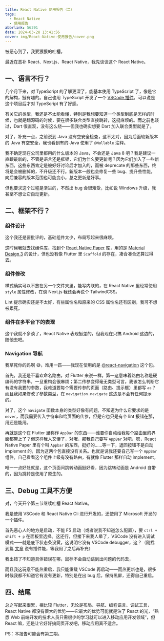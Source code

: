 ```yaml
---
title: React Native 使用报告（二）
tags:
  - React Native
  - 使用报告
abbrlink: 56291
date: 2024-03-28 13:41:56
cover: img/React-Native-使用报告/cover.png
---
```


被恶心到了，我要狠狠的吐槽。

最近在恶补 React、Next.js、React Native，我先谈谈这个 React Native。

## 一、语言不行？

几个月下来，对 TypeScript 的了解更深了，能基本使用 TypeScript 了，像是它的解构，挺有趣的。自己也用 TypeScript 开发了一个 [VSCode 插件](https://github.com/Cierra-Runis/based_vscode_extension)，可以说是这个项目后才对 TypeScript 有了好感。

有关它的类型，我还是不太能看懂，特别是我想要知道一个类型到底是怎样的时候，也就是翻源码的时候，要在很多联合类型直接跳转，这挺麻烦的。而之前也谈过，Dart 很直观，没有这么绕——但我也确实想要 Dart 加入联合类型就是了。

对了，补充一点，之前说到 Java 没有空安全检查，这不太对，因为后面较新版本的 Java 有空安全，我也看到有的 Java 使用了 `@Nullable` 注释。

我不确定现在公司里都用的什么版本的 Java，不会还是 Java 8 吧？我是建议一直跟最新的，不管是语言还是框架，它们为什么要更新呢？因为它们加入了一些新东西，这些东西肯定是被好好讨论后才加入的，而被 deprecate 的那些东西，终将是会被删掉的，不升级还不行。新版本一般也会修复一些 bug、提升些性能，向后兼容的版本范围也可能变小，总之更新是好事。

但也要求这个过程是渐进的，不然出 bug 会很难受，比如说 Windows 升级，我甚至不想让它自动更新。

## 二、框架不行？

### 组件设计

这个我还是要批评的，基础组件太少，布局写起来很麻烦。

这时候我就去找组件库，找到个 [React Native Paper](https://reactnativepaper.com/) 库，用的是 [Material Design 3](https://m3.material.io/) 的设计，但也没有像 Flutter 里 `Scaffold` 的存在，凑合凑合还算过得去。

### 组件修改

样式确实可以不放在另一个文件夹里，能写内联的，在 React Native 里经常使用 `style` 属性修改，在谈 Next.js 我还会再说个 TailwindCSS。

Lint 提示确实还是不太好，有些属性名和原来的 CSS 属性名还有区别，我可不想被累死。

### 组件在多平台下的表现

这个我就不多谈了，React Native 表现挺差的，但我现在只搞 Android 这边的，随他去吧。

### Navigation 导航

我草死你的妈啊 😅，难用一匹——我现在使用的是 [@react-navigation](https://reactnavigation.org/docs/getting-started/) 这个包。

首先，我还是不喜欢命名路由，对 Flutter 来说一样。第一这意味着路由名称是硬编码的字符串，一旦重构会很麻烦；第二传参变得毫无类型可言，我该怎么判断它有没有我要的参数，我难道要每个需要传参的页面（路由、提示框）里都写 `as`？而且我如果修改了参数类型，在 `navigation.navigate` 这边是不会有任何提示的。

对了，这个 `navigate` 函数本身的类型好像有问题，不知道为什么它要求的是 `never`，而我需要传入字符串和给页面的传参，但是它也只是有个 lint 报错在那，用还是能用。

再就是这个在 Flutter 里称作 `AppBar` 的东西——谁要你自动给我每个路由里的界面都带上了？但这样我人又懵了，对哦，那我自己要写 `AppBar` 对吧，嗯，React Native Paper 里有个叫 `Appbar` 的东西，挺好的……等一下，返回按钮不是自动 implement 的，因为这两个包直接没有关系。也就是说我还要自己写一个 `AppBar` 组件，自己看看这个组件上级有没有路由，有就像 Flutter 那样自动 implement。

唯一一点好处就是，这个页面间跳转动画挺好看，因为跳转动画是 Android 自带的，因为跳转是使用了原生的。

## 三、Debug 工具不方便

对，今天开个第三节继续吐槽 React Native。

我是使用 VSCode 和 React Native Cli 进行开发的，还使用了 Microsoft 开发的一个插件。

首先恶心人的地方是启动，不能 F5 启动（或者说我不知道怎么配置），要 `ctrl + shift + p` 在面板里选择。这还行，但接下来我人晕了，VSCode 没有进入调试模式——就是底下状态条没黄，这说明它没有 VSCode debugger，这？（刚找到篇 [文章](https://blog.logrocket.com/debugging-react-native-vs-code/) 说有插件能，等我用了之后再补充）

我出错了不知道具体错误在哪，鼠标不会自动跳到出问题的代码去，

而且我这玩意不能热重启，我只能重载 VSCode 再启动——而热更新也是，很多时候我都不知道它有没有更新，特别是在出 bug 后，保持黑屏，还得自己重启。

## 四、结尾

总之写起来很累，相比较 Flutter，无论是布局、导航、编程语言、调试工具，React Native 都没有很大的优势——它最大的优势可能就是沾了 React 的光，“熟悉 Web 前端开发的技术人员只需很少的学习就可以进入移动应用开发领域”，但 React 嘛，还是让它好好搞网页开发吧，移动应用真不适合。

PS：本报告可能会有第三期。
